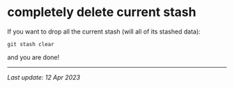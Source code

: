 # completely delete current stash

If you want to drop all the current stash (will all of its stashed data):
```
git stash clear
```
and you are done!

---
_Last update: 12 Apr 2023_ 